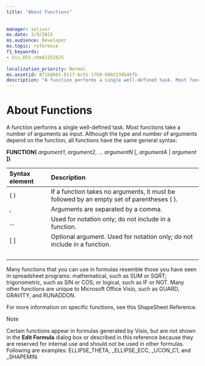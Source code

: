 ```yaml
---
title: "About Functions"
 
 
manager: soliver
ms.date: 3/9/2015
ms.audience: Developer
ms.topic: reference
f1_keywords:
- Vis_DSS.chm82251825
 
localization_priority: Normal
ms.assetid: 871b8601-8117-bc51-17b9-6002234b4bfb
description: "A function performs a single well-defined task. Most functions take a number of arguments as input. Although the type and number of arguments depend on the function, all functions have the same general syntax:"
---
```


# About Functions

A function performs a single well-defined task. Most functions take a number of arguments as input. Although the type and number of arguments depend on the function, all functions have the same general syntax:
  
 **FUNCTION(** _argument1_,  _argument2_, …  _argumentN_ [,  _argumentA_ |  _argument_ **])**
  
|**Syntax element**|**Description**|
|:-----|:-----|
| ( )  <br/> | If a function takes no arguments, it must be followed by an empty set of parentheses ( ).  <br/> |
| ,  <br/> | Arguments are separated by a comma.  <br/> |
| ...  <br/> | Used for notation only; do not include in a function.  <br/> |
| [ ]  <br/> | Optional argument. Used for notation only; do not include in a function.  <br/> |
| |  <br/> | A choice; you can include  _argumentA_ or  _argument_. Used for notation only; do not include in a function.  <br/> |
   
Many functions that you can use in formulas resemble those you have seen in spreadsheet programs: mathematical, such as SUM or SQRT; trigonometric, such as SIN or COS; or logical, such as IF or NOT. Many other functions are unique to Microsoft Office Visio, such as GUARD, GRAVITY, and RUNADDON.
  
For more information on specific functions, see this ShapeSheet Reference.
  
> [!NOTE]
>  Certain functions appear in formulas generated by Visio, but are not shown in the **Edit Formula** dialog box or described in this reference because they are reserved for internal use and should not be used in other formulas. Following are examples: ELLIPSE_THETA, _ELLIPSE_ECC, _UCON_C1, and _SHAPEMIN. 
  

